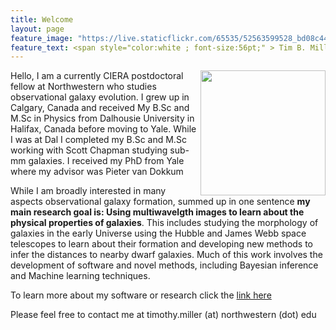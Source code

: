 ```yaml
---
title: Welcome
layout: page
feature_image: "https://live.staticflickr.com/65535/52563599528_bd08c44c57_k.jpg"
feature_text: <span style="color:white ; font-size:56pt;" > Tim B. Miller </span>
---
```


<img src="https://user-images.githubusercontent.com/51385038/100281703-668b2080-2f38-11eb-9020-32b5bcfb96a8.JPG" width="200" align="right">
Hello, I am a currently CIERA postdoctoral fellow at Northwestern who studies observational galaxy evolution. I grew up in Calgary, Canada and received My B.Sc and M.Sc in Physics from Dalhousie University in Halifax, Canada before moving to Yale. While I was at Dal I completed my B.Sc and M.Sc working with Scott Chapman studying sub-mm galaxies. I received my PhD from Yale where my advisor was Pieter van Dokkum

While I am broadly interested in many aspects observational galaxy formation, summed up in one sentence **my main research goal is: Using multiwavelgth images to learn about the physical properties of galaxies**. This includes studying the morphology of galaxies in the early Universe using the Hubble and James Webb space telescopes to learn about their formation and developing new methods to infer the distances to nearby dwarf galaxies. Much of this work involves the development of software and novel methods, including Bayesian inference and Machine learning techniques. 

To learn more about my software or research click the [link here](/research)

Please feel free to contact me at timothy.miller (at) northwestern (dot) edu
